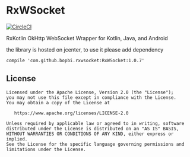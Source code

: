 # RxWSocket

[![CircleCI](https://circleci.com/gh/bopbi/RxWSocket/tree/master.svg?style=svg)](https://circleci.com/gh/bopbi/RxWSocket/tree/master)

RxKotlin OkHttp WebSocket Wrapper for Kotlin, Java, and Android

the library is hosted on jcenter, to use it please add dependency

    compile 'com.github.bopbi.rxwsocket:RxWSocket:1.0.7'


License
--------

    Licensed under the Apache License, Version 2.0 (the "License");
    you may not use this file except in compliance with the License.
    You may obtain a copy of the License at

       https://www.apache.org/licenses/LICENSE-2.0

    Unless required by applicable law or agreed to in writing, software
    distributed under the License is distributed on an "AS IS" BASIS,
    WITHOUT WARRANTIES OR CONDITIONS OF ANY KIND, either express or implied.
    See the License for the specific language governing permissions and
    limitations under the License.
